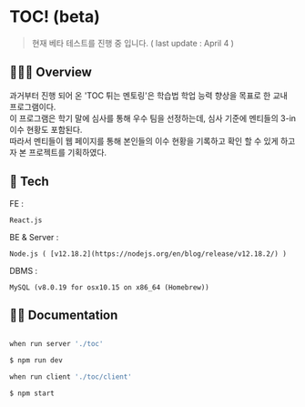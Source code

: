 # TOC! (beta)
> 현재 베타 테스트를 진행 중 입니다. ( last update : April 4 )

## 👨🏻‍💻 Overview  
과거부터 진행 되어 온 'TOC 튀는 멘토링'은 학습법 학업 능력 향상을 목표로 한 교내 프로그램이다.  
이 프로그램은 학기 말에 심사를 통해 우수 팀을 선정하는데, 심사 기준에 멘티들의 3-in 이수 현황도 포함된다.  
따라서 멘티들이 웹 페이지를 통해 본인들의 이수 현황을 기록하고 확인 할 수 있게 하고자 본 프로젝트를 기획하였다.  

## 🔧 Tech

FE : 
```
React.js
```
BE & Server :
```
Node.js ( [v12.18.2](https://nodejs.org/en/blog/release/v12.18.2/) )
```
DBMS :
```
MySQL (v8.0.19 for osx10.15 on x86_64 (Homebrew))
```

## 🏃‍♂️ Documentation

~~~bash

when run server './toc'

$ npm run dev

when run client './toc/client'

$ npm start

~~~  

